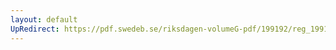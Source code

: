 ```yaml
---
layout: default
UpRedirect: https://pdf.swedeb.se/riksdagen-volumeG-pdf/199192/reg_199192/reg_199192_0437.pdf
---
```

